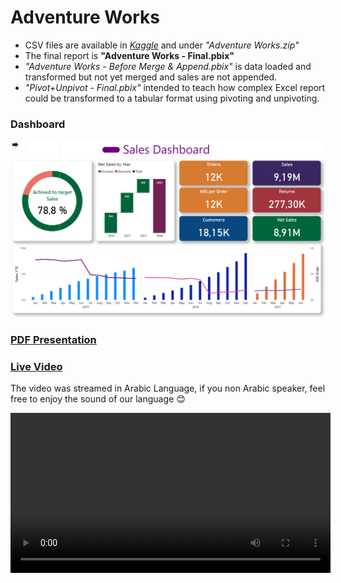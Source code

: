 # Adventure Works
- CSV files are available in *[Kaggle](https://www.kaggle.com/datasets/ukveteran/adventure-works)* and under *"Adventure Works.zip"*
- The final report is **"Adventure Works - Final.pbix"**
- *"Adventure Works - Before Merge & Append.pbix"* is data loaded and transformed but not yet merged and sales are not appended.
- *"Pivot+Unpivot - Final.pbix"* intended to teach how complex Excel report could be transformed to a tabular format using pivoting and unpivoting.

### Dashboard
<img src="https://github.com/ahmadhatahet/power-bi/blob/master/Adventure%20Works%20Sample%20Report/Main%20Dashboard.png" width="512">

### [PDF Presentation](https://github.com/ahmadhatahet/power-bi/blob/master/Adventure%20Works%20Sample%20Report/Adventure%20Works.pdf)

### [Live Video](https://www.facebook.com/makeitgermancom/videos/843758030007117)
The video was streamed in Arabic Language, if you non Arabic speaker, feel free to enjoy the sound of our language 😊

<video src='https://www.facebook.com/makeitgermancom/videos/843758030007117' width=512></video>
